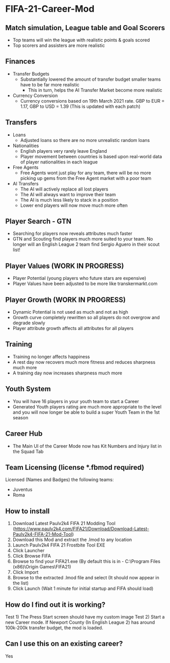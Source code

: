 # FIFA-21-Career-Mod

## Match simulation, League table and Goal Scorers
- Top teams will win the league with realistic points & goals scored
- Top scorers and assisters are more realistic

## Finances
- Transfer Budgets
	- Substantially lowered the amount of transfer budget smaller teams have to be far more realistic
		- This in turn, helps the AI Transfer Market become more realistic
- Currency Conversion
	- Currency conversions based on 19th March 2021 rate. GBP to EUR = 1.17, GBP to USD = 1.39 (This is updated with each patch)

## Transfers
- Loans 
	- Adjusted loans so there are no more unrealistic random loans
- Nationalities
	- English players very rarely leave England
	- Player movement between countries is based upon real-world data of player nationalities in each league
- Free Agents
	- Free Agents wont just play for any team, there will be no more picking up gems from the Free Agent market with a poor team
- AI Transfers
	- The AI will actively replace all lost players
	- The AI will always want to improve their team
	- The AI is much less likely to stack in a position
	- Lower end players will now move much more often

## Player Search - GTN
- Searching for players now reveals attributes much faster
- GTN and Scouting find players much more suited to your team. No longer will an English League 2 team find Sergio Aguero in their scout list!

## Player Values (WORK IN PROGRESS)
- Player Potential (young players who future stars are expensive)
- Player Values have been adjusted to be more like transkermarkt.com

## Player Growth (WORK IN PROGRESS)
- Dynamic Potential is not used as much and not as high
- Growth curve completely rewritten so all players do not overgrow and degrade slowly
- Player attribute growth affects all attributes for all players

## Training
- Training no longer affects happiness
- A rest day now recovers much more fitness and reduces sharpness much more
- A training day now increases sharpness much more

## Youth System
- You will have 16 players in your youth team to start a Career
- Generated Youth players rating are much more appropriate to the level and you will now longer be able to build a super Youth Team in the 1st season

## Career Hub
- The Main UI of the Career Mode now has Kit Numbers and Injury list in the Squad Tab

## Team Licensing (license *.fbmod required)
Licensed (Names and Badges) the following teams:
- Juventus
- Roma

## How to install
1) Download Latest Paulv2k4 FIFA 21 Modding Tool (https://www.paulv2k4.com/FIFA21/Download/Download-Latest-Paulv2k4-FIFA-21-Mod-Tool)
2) Download this Mod and extract the .lmod to any location
3) Launch Paulv2k4 FIFA 21 Frostbite Tool EXE
4) Click Launcher
5) Click Browse FIFA
6) Browse to find your FIFA21.exe (By default this is in - C:\Program Files (x86)\Origin Games\FIFA21)
7) Click Import
8) Browse to the extracted .lmod file and select (It should now appear in the list)
9) Click Launch (Wait 1 minute for initial startup and FIFA should load)

## How do I find out it is working?
Test 1) The Press Start screen should have my custom image
Test 2) Start a new Career mode. If Newport County (In English League 2) has around 100k-200k transfer budget, the mod is loaded.

## Can I use this on an existing career?
Yes






